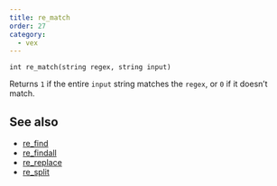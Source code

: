 ```yaml
---
title: re_match
order: 27
category:
  - vex
---
```


`int re_match(string regex, string input)`

Returns `1` if the entire `input` string matches the `regex`, or `0` if it doesn’t match.

## See also

- [re_find](re_find.html)
- [re_findall](re_findall.html)
- [re_replace](re_replace.html)
- [re_split](re_split.html)
